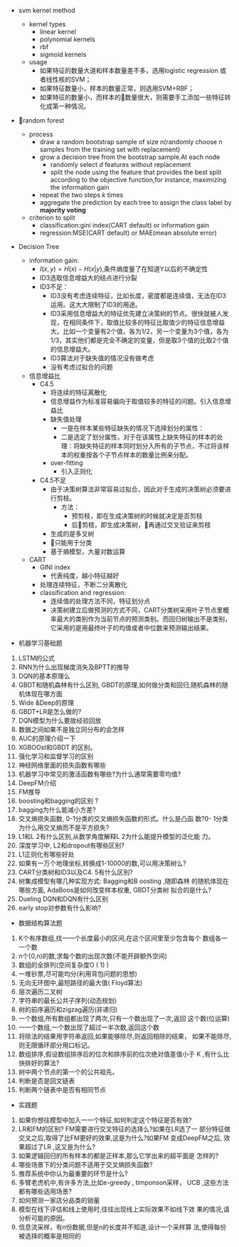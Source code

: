 - svm kernel method
    - kernel types
        - linear kernel
        - polynomial kernels
        - rbf
        - sigmoid kernels
    - usage
        - 如果特征的数量大道和样本数量差不多，选用logistic regression 或者线性核的SVM；
        - 如果特征数量小，样本的数量正常，则选用SVM+RBF；
        - 如果特征的数量小，而样本的数量很大，则需要手工添加一些特征转化成第一种情况。
- random forest
    - process
        - draw a random bootstrap sample of size n(randomly choose n samples from the training set with replacement)
        - grow a decision tree from the bootstrap sample.At each node
            - randomly select *d* features without replacement
            - split the node using the feature that provides the best split according to the objective function,for instance, maximizing the information gain
        - repeat the two steps *k* times
        - aggregate the prediction by each tree to assign the class label by **majority voting**
    - criterion to split
        - classification:gini index(CART default) or information gain
        - regression:MSE(CART default) or MAE(mean absolute error)
- Decision Tree
    - information gain:
        - $I(x,y)=H(x)-H(x|y)$,条件熵度量了在知道Y以后的不确定性
        - ID3选取信息增益大的结点进行分裂
        - ID3不足：
            - ID3没有考虑连续特征，比如长度，密度都是连续值，无法在ID3运用。这大大限制了ID3的用途。
            - ID3采用信息增益大的特征优先建立决策树的节点。很快就被人发现，在相同条件下，取值比较多的特征比取值少的特征信息增益大。比如一个变量有2个值，各为1/2，另一个变量为3个值，各为1/3，其实他们都是完全不确定的变量，但是取3个值的比取2个值的信息增益大。
            - ID3算法对于缺失值的情况没有做考虑
            - 没有考虑过拟合的问题
    - 信息增益比
        - C4.5
            - 将连续的特征离散化
            - 信息增益作为标准容易偏向于取值较多的特征的问题。引入信息增益比
            - 缺失值处理   
                - 一是在样本某些特征缺失的情况下选择划分的属性：
                - 二是选定了划分属性，对于在该属性上缺失特征的样本的处理：将缺失特征的样本同时划分入所有的子节点，不过将该样本的权重按各个子节点样本的数量比例来分配。
            - over-fitting
                - 引入正则化
        - C4.5不足
            - 由于决策树算法非常容易过拟合，因此对于生成的决策树必须要进行剪枝。
                - 方法：
                    - 预剪枝，即在生成决策树的时候就决定是否剪枝
                    - 后剪枝，即生成决策树，再通过交叉验证来剪枝
            - 生成的是多叉树
            - 只能用于分类
            - 基于熵模型，大量对数运算
    - CART
        - GINI index
            - 代表纯度，越小特征越好
        - 处理连续特征，不断二分离散化
        - classification and regression:
            - 连续值的处理方法不同，特征划分点
            - 决策树建立后做预测的方式不同，CART分类树采用叶子节点里概率最大的类别作为当前节点的预测类别。而回归树输出不是类别，它采用的是用最终叶子的均值或者中位数来预测输出结果。

- 机器学习基础题
1. LSTM的公式
2. RNN为什么出现梯度消失及BPTT的推导
3. DQN的基本原理么
4. GBDT和随机森林有什么区别, GBDT的原理,如何做分类和回归,随机森林的随机体现在哪方面
5. Wide &Deep的原理
6. GBDT+LR是怎么做的?
7. DQN模型为什么要故经验回放
8.  数据之间如果不是独立同分布的会怎样
9.  AUC的原理介绍一下
10. XGBOOst和GBDT 的区别。
11. 强化学习和监督学习的区别
12. 神经网络里面的损失函数有哪些
13. 机器学习中常见的激活函数有哪些?为什么通常需要零均值?
14. DeepFM介绍
15. FM推导
16. boosting和bagging的区别 ?
17. bagging为什么能减小方差?
18. 交叉熵损失函数, 0-1分类的交叉熵损失函数的形式。什么是凸函
数?0- 1分类为什么用交叉熵而不是平方损失?
21. L1和L 2有什么区别,从数学角度解释L 2为什么能提升模型的泛化能
力。
22. 深度学习中, L2和dropout有哪些区别?
23. L1正则化有哪些好处
24. 如果有一万个地理坐标,转换成1-10000的数,可以用决策树么?
25. CART分类树和ID3以及C4. 5有什么区别?
26. 树集成模型有哪几种实现方式: Bagging和B oosting ,随即森林
的随机体现在哪些方面, AdaBoos是如何改变样本权重, GBDT分类树
拟合的是什么?
27. Dueling DQN和DQN有什么区别
28. early stop对参数有什么影响?
- 数据结构算法题
1. K个有序数组,找一一个长度最小的区间,在这个区间里至少包含每个
数组各一一个数
2. n个[0,n)的数,求每个数的出现次数(不能开辟额外空间)
3. 数组的全排列(空间复杂度O ( 1) )
4. 一堆钞票,尽可能均分(利用背包问题的思想)
5. 无向无环图中,最短路径的最大值( Floyd算法)
6. 层次遍历二叉树
7. 字符串的最长公共子序列(动态规划)
8. 树的前序遍历和zigzag遍历(非递归)
9. 一个数组,所有数组都出现了两次,只有一个数出现了一次,返回
这个数(位运算)
10. 一一个数组,一个数出现了超过一半次数,返回这个数
11. 将除法的结果用字符串返回,如果能够除尽,则返回相除的结果，
如果不能除尽,则无限循环部分用口标记。
12. 数组排序,假设数组排序后的位次和排序前的位次绝对值差值小于
K ,有什么比快排好的算法?
13. 树中两个节点的第一个的公共祖先。
14. 判断是否是回文链表
15. 判断两个链表中是否有相同节点

-  实践题
1. 如果你想往模型中加入一一个特征,如何判定这个特征是否有效?
2. LR和FM的区别? FM需要进行交叉特征的选择么?如果在LR选了一
部分特征做交叉之后,取得了比FM更好的效果,这是为什么?如果FM
变成DeepFM之后, 效果超过了LR ,这又是为什么?
3. 如果逻辑回归的所有样本的都是正样本,那么它学出来的超平面是
怎样的?
4. 哪些场景下的分类问题不适用于交叉熵损失函数?
5. 推荐系统中你认为最重要的环节是什么?
6. 多臂老虎机中,有许多方法,比如e-greedy , timponson采样，
UCB ,这些方法都有哪些适用场景?
7. 如何预测一家店分品类的销量
8. 模型在线下评估和线上使用时,往往出现线上实际效果不如线下效
果的情况,请分析可能的原因。
9. 信息流采样，有n份数据,但是n的长度并不知道,设计一个采样算
法,使得每份被选择的概率是相同的





